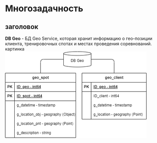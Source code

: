 # Многозадачность
## заголовок
<b>DB Geo</b> - БД Geo Service, которая хранит информацию о гео-позиции клиента, тренировочных спотах и местах проведения соревнований.
картинка
![DB Geo](https://github.com/Lana8888/trans-sport/blob/main/informational-view_db_geo.png)
